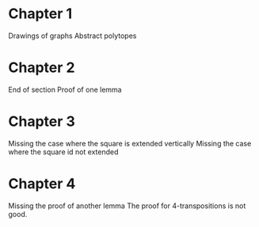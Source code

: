 # Chapter 1
Drawings of graphs
Abstract polytopes

# Chapter 2
End of section
Proof of one lemma

# Chapter 3
Missing the case where the square is extended vertically
Missing the case where the square id not extended

# Chapter 4
Missing the proof of another lemma
The proof for 4-transpositions is not good.
